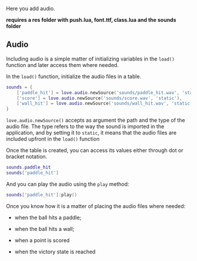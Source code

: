 Here you add audio.

**requires a res folder with push.lua, font.ttf, class.lua and the sounds folder**

## Audio

Including audio is a simple matter of initializing variables in the `load()` function and later access them where needed.

In the `load()` function, initialize the audio files in a table.

```lua
sounds = {
    ['paddle_hit'] = love.audio.newSource('sounds/paddle_hit.wav', 'static'),
    ['score'] = love.audio.newSource('sounds/score.wav', 'static'),
    ['wall_hit'] = love.audio.newSource('sounds/wall_hit.wav', 'static')
}
```

`love.audio.newSource()` accepts as argument the path and the type of the audio file. The type refers to the way the sound is imported in the application, and by setting it to `static`, it means that the audio files are included upfront in the `load()` function

Once the table is created, you can access its values either through dot or bracket notation.

```lua
sounds.paddle_hit
sounds['paddle_hit']
```

And you can play the audio using the `play` method:

```lua
sounds['paddle_hit']:play()
```

Once you know how it is a matter of placing the audio files where needed:

- when the ball hits a paddle;

- when the ball hits a wall;

- when a point is scored

- when the victory state is reached
